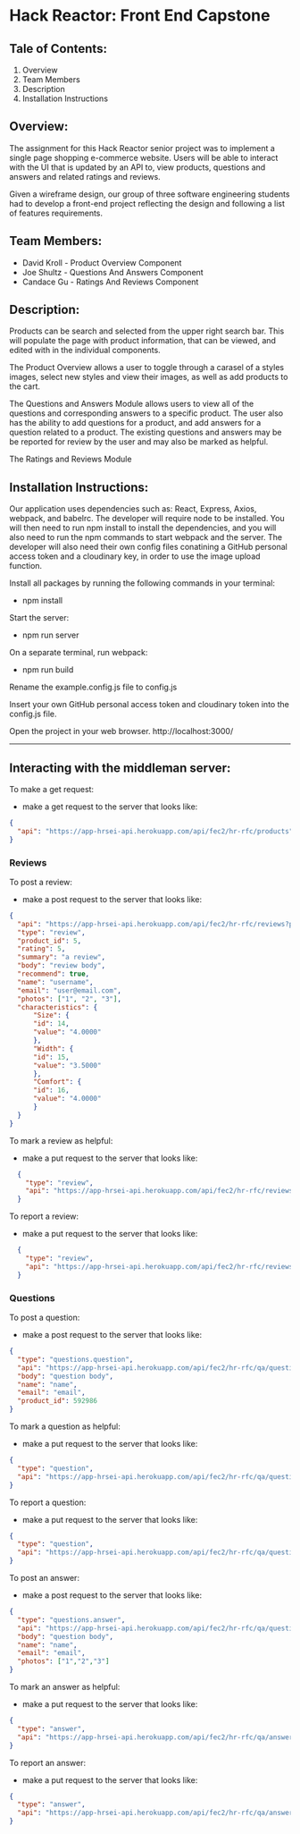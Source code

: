 # Hack Reactor: Front End Capstone

## Tale of Contents:
  1. Overview
  2. Team Members
  3. Description
  4. Installation Instructions

## Overview:
  The assignment for this Hack Reactor senior project was to implement a single page shopping e-commerce website. Users will be able to interact with the UI that is updated by an API to, view products, questions and answers and related ratings and reviews. 

Given a wireframe design, our group of three software engineering students had to develop a front-end project reflecting the design and following a list of features requirements.


## Team Members:
  - David Kroll - Product Overview Component
  - Joe Shultz - Questions And Answers Component
  - Candace Gu - Ratings And Reviews Component

## Description:
  Products can be search and selected from the upper right search bar.  This will populate the page with product information, that can be viewed, and edited with in the individual components.  
 
 The Product Overview allows a user to toggle through a carasel of a styles images, select new styles and view their images, as well as add products to the cart. 
  
 The Questions and Answers Module allows users to view all of the questions and corresponding answers to a specific product.  The user also has the ability to add questions for a product, and add answers for a question related to a product.  The existing questions and answers may be be reported for review by the user and may also be marked as helpful.  
  
  The Ratings and Reviews Module 
  
## Installation Instructions:
  Our application uses dependencies such as: React, Express, Axios, webpack, and babelrc. The developer will require node to be installed. You will then need to run npm install to install the dependencies, and you will also need to run the npm commands to start webpack and the server. The developer will also need their own config files conatining a GitHub personal access token and a cloudinary key, in order to use the image upload function.

Install all packages by running the following commands in your terminal:
- npm install

Start the server:
- npm run server

On a separate terminal, run webpack:
- npm run build

Rename the example.config.js file to config.js

Insert your own GitHub personal access token and cloudinary token into the config.js file.

Open the project in your web browser. http://localhost:3000/
  
  
  
  
  
  
---
## Interacting with the middleman server:
To make a get request:
  - make a get request to the server that looks like:
  ```json
  {
    "api": "https://app-hrsei-api.herokuapp.com/api/fec2/hr-rfc/products"
  }
  ```
### Reviews
To post a review:
  - make a post request to the server that looks like:
  ```json
  {
    "api": "https://app-hrsei-api.herokuapp.com/api/fec2/hr-rfc/reviews?product_id=66642",
    "type": "review",
    "product_id": 5,
    "rating": 5,
    "summary": "a review",
    "body": "review body",
    "recommend": true,
    "name": "username",
    "email": "user@email.com",
    "photos": ["1", "2", "3"],
    "characteristics": {
        "Size": {
        "id": 14,
        "value": "4.0000"
        },
        "Width": {
        "id": 15,
        "value": "3.5000"
        },
        "Comfort": {
        "id": 16,
        "value": "4.0000"
        }
    }
  }
  ```
To mark a review as helpful:
  - make a put request to the server that looks like:
  ```json
    {
      "type": "review",
      "api": "https://app-hrsei-api.herokuapp.com/api/fec2/hr-rfc/reviews/{review_id}/helpful"
    }
  ```
To report a review:
  - make a put request to the server that looks like:
  ```json
    {
      "type": "review",
      "api": "https://app-hrsei-api.herokuapp.com/api/fec2/hr-rfc/reviews/{review_id}/report"
    }
  ```
### Questions
To post a question:
  - make a post request to the server that looks like:
  ```json
  {
    "type": "questions.question",
    "api": "https://app-hrsei-api.herokuapp.com/api/fec2/hr-rfc/qa/questions/{question_id}",
    "body": "question body",
    "name": "name",
    "email": "email",
    "product_id": 592986
  }
  ```
To mark a question as helpful:
  - make a put request to the server that looks like:
  ```json
  {
    "type": "question",
    "api": "https://app-hrsei-api.herokuapp.com/api/fec2/hr-rfc/qa/questions/{question_id}/helpful"
  }
  ```
To report a question:
  - make a put request to the server that looks like:
  ```json
  {
    "type": "question",
    "api": "https://app-hrsei-api.herokuapp.com/api/fec2/hr-rfc/qa/questions/{question_id}/report"
  }
  ```
To post an answer:
  - make a post request to the server that looks like:
  ```json
  {
    "type": "questions.answer",
    "api": "https://app-hrsei-api.herokuapp.com/api/fec2/hr-rfc/qa/questions/{question_id}/answers",
    "body": "question body",
    "name": "name",
    "email": "email",
    "photos": ["1","2","3"]
  }
  ```
To mark an answer as helpful:
  - make a put request to the server that looks like:
  ```json
  {
    "type": "answer",
    "api": "https://app-hrsei-api.herokuapp.com/api/fec2/hr-rfc/qa/answers/{answer_id}/helpful"
  }
  ```
To report an answer:
  - make a put request to the server that looks like:
  ```json
  {
    "type": "answer",
    "api": "https://app-hrsei-api.herokuapp.com/api/fec2/hr-rfc/qa/answers/(answer_id)/report"
  }
  ```
